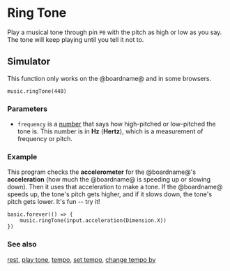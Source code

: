 # Ring Tone

Play a musical tone through pin `P0` with the pitch as high or low as you say. The tone will keep playing until you tell it not to.

## Simulator

This function only works on the @boardname@ and in some browsers.

```sig
music.ringTone(440)
```

### Parameters

* `frequency` is a [number](/reference/types/number) that says how high-pitched or low-pitched the tone is. This number is in **Hz** (**Hertz**), which is a measurement of frequency or pitch.

### Example

This program checks the **accelerometer** for the @boardname@'s **acceleration** (how much the @boardname@ is speeding up or slowing down). Then it uses that acceleration to make a tone. If the @boardname@ speeds up, the tone's pitch gets higher, and if it slows down, the tone's pitch gets lower. It's fun -- try it!

```blocks
basic.forever(() => {
    music.ringTone(input.acceleration(Dimension.X))
})
```

### See also

[rest](/reference/music/rest), [play tone](/reference/music/play-tone), [tempo](/reference/music/tempo), [set tempo](/reference/music/set-tempo), [change tempo by](/reference/music/change-tempo-by)